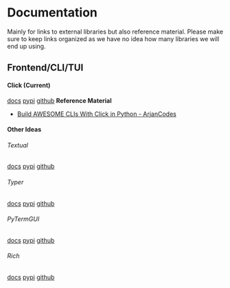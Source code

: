 # Documentation
Mainly for links to external libraries but also reference material. Please make sure to keep links organized as we have no idea how many libraries we will end up using.

## Frontend/CLI/TUI
#### Click (Current)
[docs](https://click.palletsprojects.com/en/stable/)
[pypi](https://pypi.org/project/click/)
[github](https://github.com/pallets/click)
**Reference Material**
- [Build AWESOME CLIs With Click in Python - ArjanCodes](https://www.youtube.com/watch?v=FWacanslfFM)
#### Other Ideas
###### Textual
[docs](https://textual.textualize.io/)
[pypi](https://pypi.org/project/textual/)
[github](https://github.com/Textualize/textual)
###### Typer
[docs](https://typer.tiangolo.com/)
[pypi](https://pypi.org/project/typer/)
[github](https://github.com/fastapi/typer)
###### PyTermGUI
[docs](https://ptg.bczsalba.com/)
[pypi](https://pypi.org/project/PyTermGUI/)
[github](https://github.com/bczsalba/pytermgui)
###### Rich
[docs](https://rich.readthedocs.io/en/stable/traceback.html)
[pypi](https://pypi.org/project/rich/)
[github](https://github.com/Textualize/rich)